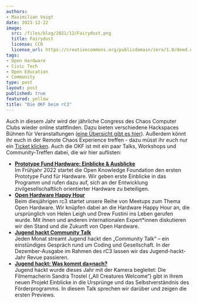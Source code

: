 ```yaml
---
authors:
- Maximilian Voigt
date: 2021-12-22
image:
  src: /files/blog/2021/12/Fairydust.png
  title: Fairydust
  license: CC0 
  license_url: https://creativecommons.org/publicdomain/zero/1.0/deed.de
tags:
- Open Hardware
- Civic Tech
- Open Education
- Community
type: post
layout: post
published: true
featured: yellow
title: "Die OKF beim rC3"
---
```


Auch in diesem Jahr wird der jährliche Congress des Chaos Computer Clubs wieder online stattfinden. Dazu bieten verschiedene Hackspaces Bühnen für Veranstaltungen ([eine Übersicht gibt es hier](https://events.ccc.de/2020/12/26/habemus-fahrplan/)). Außerdem könnt ihr euch in der Remote Chaos Experience treffen - dazu müsst ihr euch nur ein [Ticket klicken](https://tickets.events.ccc.de/RC3-21/). Auch die OKF ist mit ein paar Talks, Workshops und Community-Treffen dabei, die wir hier auflisten:
* **[Prototype Fund Hardware: Einblicke & Ausblicke](https://pretalx.c3voc.de/rc3-2021-xhain/talk/VNM98B/)** \
  Im Frühjahr 2022 startet die Open Knowledge Foundation den ersten Prototype Fund für Hardware. Wir geben erste Einblicke in das Programm und rufen dazu auf, sich an der Entwicklung zivilgesellschaftlich orientierter Hardware zu beteiligen.
* **[Open Hardware Happy Hour](https://pretalx.c3voc.de/rc3-2021-xhain/talk/BFJH3R/)** \
  Beim diesjährigen rc3 startet unsere Reihe von Meetups zum Thema Open Hardware. Wir knüpfen dabei an die Hardware Happy Hour an, die ursprünglich von Helen Leigh und Drew Fustini ins Leben gerufen wurde. Mit ihnen und anderen internationalen Expert*innen diskutieren wir den Stand und die Zukunft von Open Hardware.
* **[Jugend hackt Community Talk](https://pretalx.c3voc.de/rc3-2021-xhain/talk/EWWGKQ/)** \
  Jeden Monat streamt Jugend hackt den „Community Talk“ – ein einstündiges Gespräch rund um Coding und Gesellschaft. In der Dezember-Ausgabe im Rahmen des rC3 lassen wir das Jugend-hackt-Jahr Revue passieren.
* **[Jugend hackt: Was kommt da»nach?](https://pretalx.c3voc.de/rc3-2021-xhain/talk/MTJG3M/)** \
  Jugend hackt wurde dieses Jahr mit der Kamera begleitet: Die Filmemacherin Sandra Trostel („All Creatures Welcome“) gibt in ihrem neuen Projekt Einblicke in die Ursprünge und das Selbstverständnis des Förderprogramms. In diesem Talk sprechen wir darüber und zeigen die ersten Previews.